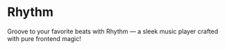 # Rhythm
 Groove to your favorite beats with Rhythm — a sleek music player crafted with pure frontend magic!
